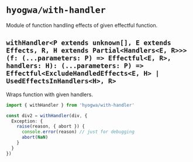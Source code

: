 # `hyogwa/with-handler`

Module of function handling effects of given effectful function.

## `withHandler<P extends unknown[], E extends Effects, R, H extends Partial<Handlers<E, R>>>(f: (...parameters: P) => Effectful<E, R>, handlers: H): (...parameters: P) => Effectful<ExcludeHandledEffects<E, H> | UsedEffectsInHandlers<H>, R>`

Wraps function with given handlers.

```typescript
import { withHandler } from 'hyogwa/with-handler'

const div2 = withHandler(div, {
  Exception: {
    raise(reason, { abort }) {
      console.error(reason) // just for debugging
      abort(NaN)
    }
  }
})
```